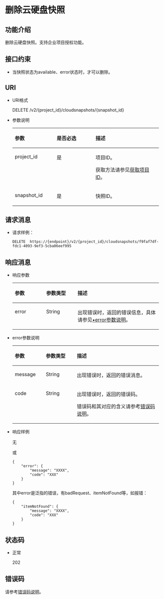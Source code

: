 # 删除云硬盘快照<a name="evs_04_2017"></a>

## 功能介绍<a name="section4805694511340"></a>

删除云硬盘快照。支持企业项目授权功能。

## 接口约束<a name="section18631564103149"></a>

-   当快照状态为available、error状态时，才可以删除。

## URI<a name="section268627411340"></a>

-   URI格式

    DELETE /v2/\{project\_id\}/cloudsnapshots/\{snapshot\_id\}

-   参数说明

    <a name="evs_04_2094_table5655293911340"></a>
    <table><thead align="left"><tr id="evs_04_2094_row4718979611340"><th class="cellrowborder" valign="top" width="28.57%" id="mcps1.1.4.1.1"><p id="evs_04_2094_p6427715211340"><a name="evs_04_2094_p6427715211340"></a><a name="evs_04_2094_p6427715211340"></a>参数</p>
    </th>
    <th class="cellrowborder" valign="top" width="26.529999999999998%" id="mcps1.1.4.1.2"><p id="evs_04_2094_p3906685711340"><a name="evs_04_2094_p3906685711340"></a><a name="evs_04_2094_p3906685711340"></a>是否必选</p>
    </th>
    <th class="cellrowborder" valign="top" width="44.9%" id="mcps1.1.4.1.3"><p id="evs_04_2094_p1029885411340"><a name="evs_04_2094_p1029885411340"></a><a name="evs_04_2094_p1029885411340"></a>描述</p>
    </th>
    </tr>
    </thead>
    <tbody><tr id="evs_04_2094_row2890086411340"><td class="cellrowborder" valign="top" width="28.57%" headers="mcps1.1.4.1.1 "><p id="evs_04_2094_p5926863811340"><a name="evs_04_2094_p5926863811340"></a><a name="evs_04_2094_p5926863811340"></a>project_id</p>
    </td>
    <td class="cellrowborder" valign="top" width="26.529999999999998%" headers="mcps1.1.4.1.2 "><p id="evs_04_2094_p3603037711340"><a name="evs_04_2094_p3603037711340"></a><a name="evs_04_2094_p3603037711340"></a>是</p>
    </td>
    <td class="cellrowborder" valign="top" width="44.9%" headers="mcps1.1.4.1.3 "><p id="evs_04_2094_p3277940011340"><a name="evs_04_2094_p3277940011340"></a><a name="evs_04_2094_p3277940011340"></a>项目ID。</p>
    <p id="evs_04_2094_p55811451337"><a name="evs_04_2094_p55811451337"></a><a name="evs_04_2094_p55811451337"></a>获取方法请参见<a href="获取项目ID.md">获取项目ID</a>。</p>
    </td>
    </tr>
    <tr id="evs_04_2094_row2657914711340"><td class="cellrowborder" valign="top" width="28.57%" headers="mcps1.1.4.1.1 "><p id="evs_04_2094_p542726811340"><a name="evs_04_2094_p542726811340"></a><a name="evs_04_2094_p542726811340"></a>snapshot_id</p>
    </td>
    <td class="cellrowborder" valign="top" width="26.529999999999998%" headers="mcps1.1.4.1.2 "><p id="evs_04_2094_p3695552511340"><a name="evs_04_2094_p3695552511340"></a><a name="evs_04_2094_p3695552511340"></a>是</p>
    </td>
    <td class="cellrowborder" valign="top" width="44.9%" headers="mcps1.1.4.1.3 "><p id="evs_04_2094_p4060754311340"><a name="evs_04_2094_p4060754311340"></a><a name="evs_04_2094_p4060754311340"></a>快照ID。</p>
    </td>
    </tr>
    </tbody>
    </table>


## 请求消息<a name="section87667311340"></a>

-   请求样例：

    ```
    DELETE  https://{endpoint}/v2/{project_id}/cloudsnapshots/f9faf7df-fdc1-4093-9ef3-5cba06eef995
    ```


## 响应消息<a name="section5147449911340"></a>

-   响应参数

    <a name="evs_04_2094_table46654279102454"></a>
    <table><thead align="left"><tr id="evs_04_2094_row6664264102454"><th class="cellrowborder" valign="top" width="21.43%" id="mcps1.1.4.1.1"><p id="evs_04_2094_p2934472102454"><a name="evs_04_2094_p2934472102454"></a><a name="evs_04_2094_p2934472102454"></a>参数</p>
    </th>
    <th class="cellrowborder" valign="top" width="21.43%" id="mcps1.1.4.1.2"><p id="evs_04_2094_p1338569102927"><a name="evs_04_2094_p1338569102927"></a><a name="evs_04_2094_p1338569102927"></a>参数类型</p>
    </th>
    <th class="cellrowborder" valign="top" width="57.14%" id="mcps1.1.4.1.3"><p id="evs_04_2094_p23036595102454"><a name="evs_04_2094_p23036595102454"></a><a name="evs_04_2094_p23036595102454"></a>描述</p>
    </th>
    </tr>
    </thead>
    <tbody><tr id="evs_04_2094_row12419334102454"><td class="cellrowborder" valign="top" width="21.43%" headers="mcps1.1.4.1.1 "><p id="evs_04_2094_p129522216412"><a name="evs_04_2094_p129522216412"></a><a name="evs_04_2094_p129522216412"></a>error</p>
    </td>
    <td class="cellrowborder" valign="top" width="21.43%" headers="mcps1.1.4.1.2 "><p id="evs_04_2094_p1595262111415"><a name="evs_04_2094_p1595262111415"></a><a name="evs_04_2094_p1595262111415"></a>String</p>
    </td>
    <td class="cellrowborder" valign="top" width="57.14%" headers="mcps1.1.4.1.3 "><p id="evs_04_2094_p109527215417"><a name="evs_04_2094_p109527215417"></a><a name="evs_04_2094_p109527215417"></a>出现错误时，返回的错误信息，具体请参见<a href="#evs_04_2094_li0419202382514">•error参数说明</a>。</p>
    </td>
    </tr>
    </tbody>
    </table>

-   <a name="evs_04_2094_li0419202382514"></a>error参数说明

    <a name="evs_04_2094_evs_04_2013_table15441099103019"></a>
    <table><thead align="left"><tr id="evs_04_2094_evs_04_2013_row54094047103019"><th class="cellrowborder" valign="top" width="21.17788221177882%" id="mcps1.1.4.1.1"><p id="evs_04_2094_evs_04_2013_p19541716103019"><a name="evs_04_2094_evs_04_2013_p19541716103019"></a><a name="evs_04_2094_evs_04_2013_p19541716103019"></a>参数</p>
    </th>
    <th class="cellrowborder" valign="top" width="21.17788221177882%" id="mcps1.1.4.1.2"><p id="evs_04_2094_evs_04_2013_p39375186103019"><a name="evs_04_2094_evs_04_2013_p39375186103019"></a><a name="evs_04_2094_evs_04_2013_p39375186103019"></a>参数类型</p>
    </th>
    <th class="cellrowborder" valign="top" width="57.64423557644236%" id="mcps1.1.4.1.3"><p id="evs_04_2094_evs_04_2013_p38578950103019"><a name="evs_04_2094_evs_04_2013_p38578950103019"></a><a name="evs_04_2094_evs_04_2013_p38578950103019"></a>描述</p>
    </th>
    </tr>
    </thead>
    <tbody><tr id="evs_04_2094_evs_04_2013_row59401790103019"><td class="cellrowborder" valign="top" width="21.17788221177882%" headers="mcps1.1.4.1.1 "><p id="evs_04_2094_evs_04_2013_p46815658103019"><a name="evs_04_2094_evs_04_2013_p46815658103019"></a><a name="evs_04_2094_evs_04_2013_p46815658103019"></a>message</p>
    </td>
    <td class="cellrowborder" valign="top" width="21.17788221177882%" headers="mcps1.1.4.1.2 "><p id="evs_04_2094_evs_04_2013_p33971979103019"><a name="evs_04_2094_evs_04_2013_p33971979103019"></a><a name="evs_04_2094_evs_04_2013_p33971979103019"></a>String</p>
    </td>
    <td class="cellrowborder" valign="top" width="57.64423557644236%" headers="mcps1.1.4.1.3 "><p id="evs_04_2094_evs_04_2013_p21623243103019"><a name="evs_04_2094_evs_04_2013_p21623243103019"></a><a name="evs_04_2094_evs_04_2013_p21623243103019"></a>出现错误时，返回的错误消息。</p>
    </td>
    </tr>
    <tr id="evs_04_2094_evs_04_2013_row60391466103019"><td class="cellrowborder" valign="top" width="21.17788221177882%" headers="mcps1.1.4.1.1 "><p id="evs_04_2094_evs_04_2013_p59870541103019"><a name="evs_04_2094_evs_04_2013_p59870541103019"></a><a name="evs_04_2094_evs_04_2013_p59870541103019"></a>code</p>
    </td>
    <td class="cellrowborder" valign="top" width="21.17788221177882%" headers="mcps1.1.4.1.2 "><p id="evs_04_2094_evs_04_2013_p17675690103019"><a name="evs_04_2094_evs_04_2013_p17675690103019"></a><a name="evs_04_2094_evs_04_2013_p17675690103019"></a>String</p>
    </td>
    <td class="cellrowborder" valign="top" width="57.64423557644236%" headers="mcps1.1.4.1.3 "><p id="evs_04_2094_evs_04_2013_p6087468103019"><a name="evs_04_2094_evs_04_2013_p6087468103019"></a><a name="evs_04_2094_evs_04_2013_p6087468103019"></a>出现错误时，返回的错误码。</p>
    <p id="evs_04_2094_evs_04_2013_p54787218103019"><a name="evs_04_2094_evs_04_2013_p54787218103019"></a><a name="evs_04_2094_evs_04_2013_p54787218103019"></a>错误码和其对应的含义请参考<a href="错误码说明.md">错误码说明</a>。</p>
    </td>
    </tr>
    </tbody>
    </table>

-   响应样例

    无

    或

    ```
    {
        "error": {
            "message": "XXXX", 
            "code": "XXX"
        }
    }
    ```

    其中error是泛指的错误，有badRequest、itemNotFound等，如报错：

    ```
    {
        "itemNotFound": {
            "message": "XXXX", 
            "code": "XXX"
        }
    }
    ```


## 状态码<a name="section1751558211340"></a>

-   正常

    202


## 错误码<a name="section431317151242"></a>

请参考[错误码说明](错误码说明.md)。

